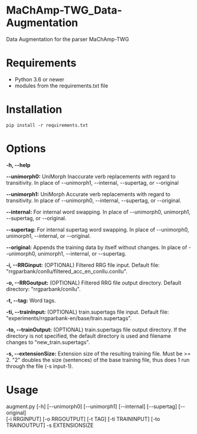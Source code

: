 # MaChAmp-TWG_Data-Augmentation
Data Augmentation for the parser MaChAmp-TWG

# Requirements
- Python 3.6 or newer
- modules from the requirements.txt file

# Installation
```
pip install -r requirements.txt
```

# Options
**-h, --help**  

**--unimorph0:**  UniMorph Inaccurate verb replacements with regard to transitivity. In place of --unimorph1, --internal, --supertag, or --original  

**--unimorph1:**  UniMorph Accurate verb replacements with regard to transitivity. In place of --unimorph0, --internal, --supertag, or --original.  

**--internal:**  For internal word swapping. In place of --unimorph0, unimorph1, --supertag, or --original.  

**--supertag:**  For internal supertag word swapping. In place of --unimorph0, unimorph1, --internal, or --original.  

**--original:**  Appends the training data by itself without changes. In place of --unimorph0, unimorph1, --internal, or --supertag.  

**-i, --RRGinput:**  (OPTIONAL) Filtered RRG file input. Default file: "rrgparbank/conllu/filtered_acc_en_conllu.conllu".  

**-o, --RRGoutput:**  (OPTIONAL) Filtered RRG file output directory. Default directory: "rrgparbank/conllu".  

**-t, --tag:**  Word tags.  

**-ti, --trainInput:**  (OPTIONAL) train.supertags file input. Default file: "experiments/rrgparbank-en/base/train.supertags".  

**-to, --trainOutput:**  (OPTIONAL) train.supertags file output directory. If the directory is not specified, the default directory is used and filename changes to "new_train.supertags".  

**-s, --extensionSize:**  Extension size of the resulting training file. Must be >= 2. "2" doubles the size (sentences) of the base training file, thus does 1 run through the file (-s input-1).  


# Usage
augment.py [-h] [--unimorph0] [--unimorph1] [--internal] [--supertag] [--original]  
[-i RRGINPUT] [-o RRGOUTPUT] [-t TAG] [-ti TRAININPUT] [-to TRAINOUTPUT] -s EXTENSIONSIZE

